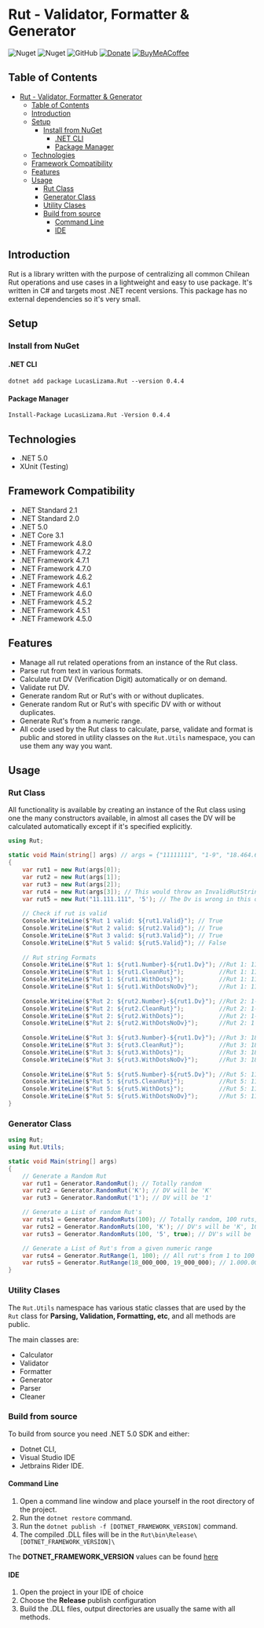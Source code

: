# Rut - Validator, Formatter & Generator
![Nuget](https://img.shields.io/nuget/v/Lucaslizama.Rut?style=for-the-badge)
![Nuget](https://img.shields.io/nuget/dt/LucasLizama.Rut?style=for-the-badge)
![GitHub](https://img.shields.io/github/license/lucaslizama/rut?style=for-the-badge)
[![Donate](https://img.shields.io/badge/Donate-Paypal-blue?style=for-the-badge&logo=paypal)](https://www.paypal.com/donate?business=PYWFG2U5KRY2N&no_recurring=0&item_name=Develop+and+maintain+quality%2C+free+and+open+source+software&currency_code=USD)
[![BuyMeACoffee](https://img.shields.io/badge/Buy%20Me%20a%20Coffee-ffdd00?style=for-the-badge&logo=buy-me-a-coffee&logoColor=black)](https://www.buymeacoffee.com/lucaslizam6)

## Table of Contents

- [Rut - Validator, Formatter & Generator](#rut---validator-formatter--generator)
  - [Table of Contents](#table-of-contents)
  - [Introduction](#introduction)
  - [Setup](#setup)
    - [Install from NuGet](#install-from-nuget)
      - [.NET CLI](#net-cli)
      - [Package Manager](#package-manager)
  - [Technologies](#technologies)
  - [Framework Compatibility](#framework-compatibility)
  - [Features](#features)
  - [Usage](#usage)
    - [Rut Class](#rut-class)
    - [Generator Class](#generator-class)
    - [Utility Clases](#utility-clases)
    - [Build from source](#build-from-source)
      - [Command Line](#command-line)
      - [IDE](#ide)

## Introduction

Rut is a library written with the purpose of centralizing all
common Chilean Rut operations and use cases in a lightweight
and easy to use package. It's written in C# and targets most 
.NET recent versions. This package has no external dependencies
so it's very small.

## Setup

### Install from NuGet

#### .NET CLI

`dotnet add package LucasLizama.Rut --version 0.4.4`

#### Package Manager

`Install-Package LucasLizama.Rut -Version 0.4.4`

## Technologies

- .NET 5.0
- XUnit (Testing)

## Framework Compatibility

- .NET Standard 2.1
- .NET Standard 2.0
- .NET 5.0
- .NET Core 3.1
- .NET Framework 4.8.0
- .NET Framework 4.7.2
- .NET Framework 4.7.1
- .NET Framework 4.7.0
- .NET Framework 4.6.2
- .NET Framework 4.6.1
- .NET Framework 4.6.0
- .NET Framework 4.5.2
- .NET Framework 4.5.1
- .NET Framework 4.5.0

## Features

- Manage all rut related operations from an instance of the Rut class.
- Parse rut from text in various formats.
- Calculate rut DV (Verification Digit) automatically or on demand.
- Validate rut DV.
- Generate random Rut or Rut's with or without duplicates.
- Generate random Rut or Rut's with specific DV with or without duplicates.
- Generate Rut's from a numeric range.
- All code used by the Rut class to calculate, parse, validate 
and format is public and stored in utility classes on the `Rut.Utils`
namespace, you can use them any way you want.

## Usage

### Rut Class

All functionality is available by creating an instance of the Rut class using
one the many constructors available, in almost all cases the DV will be calculated
automatically except if it's specified explicitly.

```c#
using Rut;

static void Main(string[] args) // args = {"11111111", "1-9", "18.464.695", "Not A Rut"} 
{
    var rut1 = new Rut(args[0]);
    var rut2 = new Rut(args[1]);
    var rut3 = new Rut(args[2]);
    var rut4 = new Rut(args[3]); // This would throw an InvalidRutStringException
    var rut5 = new Rut("11.111.111", '5'); // The Dv is wrong in this one
    
    // Check if rut is valid
    Console.WriteLine($"Rut 1 valid: ${rut1.Valid}"); // True
    Console.WriteLine($"Rut 2 valid: ${rut2.Valid}"); // True
    Console.WriteLine($"Rut 3 valid: ${rut3.Valid}"); // True
    Console.WriteLine($"Rut 5 valid: ${rut5.Valid}"); // False
    
    // Rut string Formats
    Console.WriteLine($"Rut 1: ${rut1.Number}-${rut1.Dv}"); //Rut 1: 11111111-1
    Console.WriteLine($"Rut 1: ${rut1.CleanRut}");          //Rut 1: 11111111-1
    Console.WriteLine($"Rut 1: ${rut1.WithDots}");          //Rut 1: 11.111.111-1
    Console.WriteLine($"Rut 1: ${rut1.WithDotsNoDv}");      //Rut 1: 11.111.111
    
    Console.WriteLine($"Rut 2: ${rut2.Number}-${rut1.Dv}"); //Rut 2: 1-1
    Console.WriteLine($"Rut 2: ${rut2.CleanRut}");          //Rut 2: 1-9
    Console.WriteLine($"Rut 2: ${rut2.WithDots}");          //Rut 2: 1-9
    Console.WriteLine($"Rut 2: ${rut2.WithDotsNoDv}");      //Rut 2: 1
    
    Console.WriteLine($"Rut 3: ${rut3.Number}-${rut1.Dv}"); //Rut 3: 18464695-1
    Console.WriteLine($"Rut 3: ${rut3.CleanRut}");          //Rut 3: 18464695-1
    Console.WriteLine($"Rut 3: ${rut3.WithDots}");          //Rut 3: 18.464.695-1
    Console.WriteLine($"Rut 3: ${rut3.WithDotsNoDv}");      //Rut 3: 18.464.695
    
    Console.WriteLine($"Rut 5: ${rut5.Number}-${rut5.Dv}"); //Rut 5: 11111111-5
    Console.WriteLine($"Rut 5: ${rut5.CleanRut}");          //Rut 5: 11111111-5
    Console.WriteLine($"Rut 5: ${rut5.WithDots}");          //Rut 5: 11.111.111-5
    Console.WriteLine($"Rut 5: ${rut5.WithDotsNoDv}");      //Rut 5: 11.111.111
}
```

### Generator Class

```c#
using Rut;
using Rut.Utils;

static void Main(string[] args) 
{
    // Generate a Random Rut
    var rut1 = Generator.RandomRut(); // Totally random
    var rut2 = Generator.RandomRut('K'); // DV will be 'K'
    var rut3 = Generator.RandomRut('1'); // DV will be '1'

    // Generate a List of random Rut's
    var ruts1 = Generator.RandomRuts(100); // Totally random, 100 ruts, can repeat.
    var ruts2 = Generator.RandomRuts(100, 'K'); // DV's will be 'K', 100 ruts, can repeat.
    var ruts3 = Generator.RandomRuts(100, '5', true); // DV's will be '5', 100 ruts, no duplicates.

    // Generate a List of Rut's from a given numeric range
    var ruts4 = Generator.RutRange(1, 100); // All rut's from 1 to 100 inclusive, 100 ruts.
    var ruts5 = Generator.RutRange(18_000_000, 19_000_000); // 1.000.001 rut's because of inclusive min/max.
}
```

### Utility Clases

The `Rut.Utils` namespace has various static classes that are used by the `Rut`
class for **Parsing, Validation, Formatting, etc**, and all methods are public.

The main classes are:

- Calculator
- Validator
- Formatter
- Generator
- Parser
- Cleaner

### Build from source

To build from source you need .NET 5.0 SDK and either: 
- Dotnet CLI, 
- Visual Studio IDE
- Jetbrains Rider IDE.

#### Command Line

1. Open a command line window and place yourself in the root directory of the project.
2. Run the `dotnet restore` command.
3. Run the `dotnet publish -f [DOTNET_FRAMEWORK_VERSION]` command.
4. The compiled .DLL files will be in the `Rut\bin\Release\[DOTNET_FRAMEWORK_VERSION]\`

The **DOTNET_FRAMEWORK_VERSION** values can be found [here](https://docs.microsoft.com/en-us/dotnet/standard/frameworks)

#### IDE
1. Open the project in your IDE of choice
2. Choose the **Release** publish configuration
3. Build the .DLL files, output directories are usually the same with all methods.
